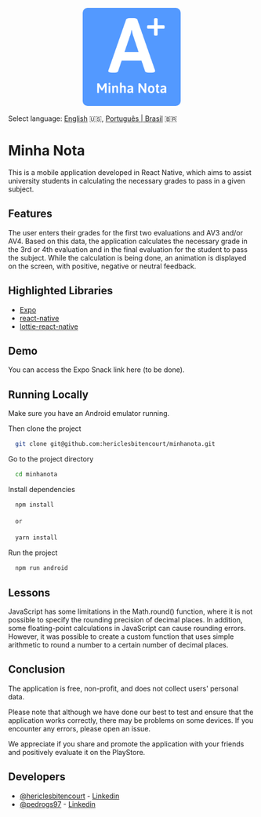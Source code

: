 <p align="center">
  <img src="../../assets/images/Logo/Logo.png" alt="Minha Nota Logo" width="200" height="200" style="border-radius: 10px;"/>
</p>

Select language: [English](./README.md) :us:, [Português | Brasil](/README.md) :brazil:

# Minha Nota

This is a mobile application developed in React Native, which aims to assist university students in calculating the necessary grades to pass in a given subject.

## Features

The user enters their grades for the first two evaluations and AV3 and/or AV4. Based on this data, the application calculates the necessary grade in the 3rd or 4th evaluation and in the final evaluation for the student to pass the subject. While the calculation is being done, an animation is displayed on the screen, with positive, negative or neutral feedback.

## Highlighted Libraries

* [Expo](https://expo.dev/)
* [react-native](https://reactnative.dev/)
* [lottie-react-native](https://github.com/lottie-react-native/lottie-react-native)

## Demo

You can access the Expo Snack link here (to be done).

## Running Locally

Make sure you have an Android emulator running.

Then clone the project

```bash
  git clone git@github.com:hericlesbitencourt/minhanota.git
```

Go to the project directory

```bash
  cd minhanota
```

Install dependencies

```bash
  npm install

  or

  yarn install
```

Run the project

```bash
  npm run android
```



## Lessons

JavaScript has some limitations in the Math.round() function, where it is not possible to specify the rounding precision of decimal places. In addition, some floating-point calculations in JavaScript can cause rounding errors. However, it was possible to create a custom function that uses simple arithmetic to round a number to a certain number of decimal places.

## Conclusion

The application is free, non-profit, and does not collect users' personal data.

Please note that although we have done our best to test and ensure that the application works correctly, there may be problems on some devices. If you encounter any errors, please open an issue.

We appreciate if you share and promote the application with your friends and positively evaluate it on the PlayStore.

## Developers

- [@hericlesbitencourt](https://www.github.com/hericlesbitencourt) - [Linkedin](https://www.linkedin.com/in/hericlesbitencourt/)
- [@pedrogs97](https://www.github.com/pedrogs97) - [Linkedin](https://www.linkedin.com/in/pedro-gustavo-le%C3%A3o-de-santana-1868b8150/)



